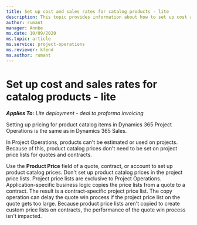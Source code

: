 ```yaml
---
title: Set up cost and sales rates for catalog products - lite
description: This topic provides information about how to set up cost and sales rates for items in a product catalog.
author: rumant
manager: Annbe
ms.date: 10/09/2020
ms.topic: article
ms.service: project-operations
ms.reviewer: kfend 
ms.author: rumant
---
```


# Set up cost and sales rates for catalog products - lite

_**Applies To:** Lite deployment - deal to proforma invoicing_


Setting up pricing for product catalog items in Dynamics 365 Project Operations is the same as in Dynamics 365 Sales.

In Project Operations, products can't be estimated or used on projects. Because of this, product catalog prices don't need to be set on project price lists for quotes and contracts.

Use the **Product Price** field of a quote, contract, or account to set up product catalog prices. Don't set up product catalog prices in the project price lists. Project price lists are exclusive to Project Operations. Application-specific business logic copies the price lists from a quote to a contract. The result is a contract-specific project price list. The copy operation can delay the quote win process if the project price list on the quote gets too large. Because product price lists aren't copied to create custom price lists on contracts, the performance of the quote win process isn't impacted.
